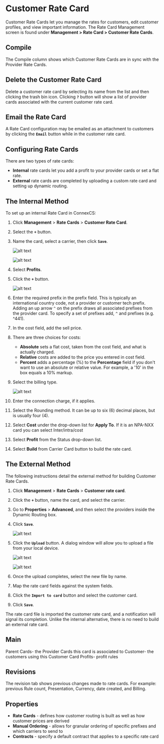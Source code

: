 # Customer Rate Card

Customer Rate Cards let you manage the rates for customers, edit customer profiles, and view important information. The Rate Card Management screen is found under **Management > Rate Card > Customer Rate Cards**.

## Compile 
The Compile column shows which Customer Rate Cards are in sync with the Provider Rate Cards. 

## Delete the Customer Rate Card

Delete a customer rate card by selecting its name from the list and then clicking the trash bin icon. Clicking **`?`** button will show a list of provider cards associated with the current customer rate card. 

## Email the Rate Card

A Rate Card configuration may be emailed as an attachment to customers by clicking the **`Email`** button while in the customer rate card.

## Configuring Rate Cards

There are two types of rate cards: 

* **Internal** rate cards let you add a profit to your provider cards or set a flat rate.
* **External** rate cards are completed by uploading a custom rate card and setting up dynamic routing.

## The Internal Method 
To set up an internal Rate Card in ConnexCS:

1. Click **Management** > **Rate Cards** > **Customer Rate Card**.
2. Select the **`+`** button. 
3. Name the card, select a carrier, then click **`Save`**.
 
    ![alt text][customer-card-1]

    ![alt text][customer-card-2]

4. Select **Profits**.
5. Click the **`+`** button. 

    ![alt text][customer-card-3]

6. Enter the required prefix in the prefix field. This is typically an international country code, not a provider or customer tech prefix. Adding an up arrow `^` on the prefix draws all associated prefixes from the provider card. To specify a set of prefixes add, `^` and prefixes (e.g. ^441).
7. In the cost field, add the sell price.
8. There are three choices for costs:

    * **Absolute** sets a flat cost, taken from the cost field, and what is actually charged. 
    * **Relative** costs are added to the price you entered in cost field. 
    * **Percent** adds a percentage (%) to the **Percentage** field if you don't want to use an absolute or relative value.  For example, a '10' in the box equals a 10% markup.
   
9. Select the billing type.

    ![alt text][customer-card-4]

9. Enter the connection charge, if it applies.

10. Select the Rounding method.  It can be up to six (6) decimal places, but is usually four (4).

11. Select **Cost** under the drop-down list for **Apply To**. If it is an NPA-NXX card you can select Inter/intra/cost
    
12.  Select **Profit** from the Status drop-down list.

13. Select **Build** from Carrier Card button to build the rate card.

## The External Method 

The following instructions detail the external method for building Customer Rate Cards. 

1. Click **Management** > **Rate Cards** > **Customer rate card**. 
2. Click the **`+`** button, name the card, and select the carrier.
3. Go to **Properties** > **Advanced**, and then select the providers inside the Dynamic Routing box. 
4. Click **`Save`**.

    ![alt text][customer-card-7]
 
5. Click the **`Upload`** button.  A dialog window will allow you to upload a file from your local device.

    ![alt text][customer-card-8]

    ![alt text][customer-card-9]

5. Once the upload completes, select the new file by name.
6. Map the rate card fields against the system fields. 
7. Click the **`Import to card`** button and select the customer card.
8. Click **`Save`**.

The rate card file is imported the customer rate card, and a notification will signal its completion.  Unlike the internal alternative, there is no need to build an external rate card.


## Main 
Parent Cards- the Provider Cards this card is associated to
Customer- the customers using this Customer Card
Profits- profit rules


## Revisions  

The revision tab shows previous changes made to rate cards. For example: previous Rule count, Presentation, Currency, date created, and Billing.

## Properties
 * **Rate Cards** - defines how customer routing is built as well as how customer prices are derived
 * **Manual Ordering** - allows for granular ordering of specific prefixes and which carriers to send to
 * **Contracts** - specify a default contract that applies to a specific rate card

[customer-card-1]: /card/img/121.png "Customer-card-1"
[customer-card-2]: /card/img/122.png "Customer-card-2"
[customer-card-3]: /card/img/123.png "Customer-card-3"
[customer-card-4]: /card/img/124.png "Customer-card-4"
[customer-card-5]: /card/img/125.png "Customer-card-5"
[customer-card-6]: /card/img/126.png "Customer-card-6"
[customer-card-7]: /card/img/127.png "Customer-card-7"
[customer-card-8]: /card/img/128.png "Customer-card-8"
[customer-card-9]: /card/img/129.png "Customer-card-9"
